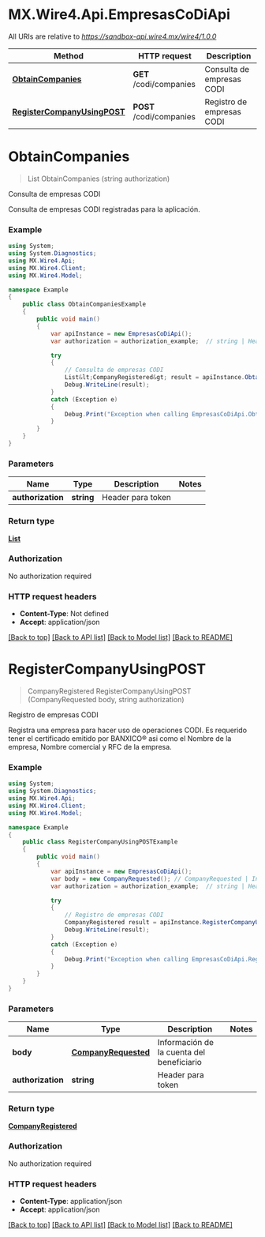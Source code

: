 # MX.Wire4.Api.EmpresasCoDiApi

All URIs are relative to *https://sandbox-api.wire4.mx/wire4/1.0.0*

Method | HTTP request | Description
------------- | ------------- | -------------
[**ObtainCompanies**](EmpresasCoDiApi.md#obtaincompanies) | **GET** /codi/companies | Consulta de empresas CODI
[**RegisterCompanyUsingPOST**](EmpresasCoDiApi.md#registercompanyusingpost) | **POST** /codi/companies | Registro de empresas CODI

<a name="obtaincompanies"></a>
# **ObtainCompanies**
> List<CompanyRegistered> ObtainCompanies (string authorization)

Consulta de empresas CODI

Consulta de empresas CODI registradas para la aplicación.

### Example
```csharp
using System;
using System.Diagnostics;
using MX.Wire4.Api;
using MX.Wire4.Client;
using MX.Wire4.Model;

namespace Example
{
    public class ObtainCompaniesExample
    {
        public void main()
        {
            var apiInstance = new EmpresasCoDiApi();
            var authorization = authorization_example;  // string | Header para token

            try
            {
                // Consulta de empresas CODI
                List&lt;CompanyRegistered&gt; result = apiInstance.ObtainCompanies(authorization);
                Debug.WriteLine(result);
            }
            catch (Exception e)
            {
                Debug.Print("Exception when calling EmpresasCoDiApi.ObtainCompanies: " + e.Message );
            }
        }
    }
}
```

### Parameters

Name | Type | Description  | Notes
------------- | ------------- | ------------- | -------------
 **authorization** | **string**| Header para token | 

### Return type

[**List<CompanyRegistered>**](CompanyRegistered.md)

### Authorization

No authorization required

### HTTP request headers

 - **Content-Type**: Not defined
 - **Accept**: application/json

[[Back to top]](#) [[Back to API list]](../README.md#documentation-for-api-endpoints) [[Back to Model list]](../README.md#documentation-for-models) [[Back to README]](../README.md)
<a name="registercompanyusingpost"></a>
# **RegisterCompanyUsingPOST**
> CompanyRegistered RegisterCompanyUsingPOST (CompanyRequested body, string authorization)

Registro de empresas CODI

Registra una empresa para hacer uso de operaciones CODI. Es requerido tener el certificado emitido por BANXICO® asi como el Nombre de la empresa, Nombre comercial y RFC de la empresa.<br/>

### Example
```csharp
using System;
using System.Diagnostics;
using MX.Wire4.Api;
using MX.Wire4.Client;
using MX.Wire4.Model;

namespace Example
{
    public class RegisterCompanyUsingPOSTExample
    {
        public void main()
        {
            var apiInstance = new EmpresasCoDiApi();
            var body = new CompanyRequested(); // CompanyRequested | Información de la cuenta del beneficiario
            var authorization = authorization_example;  // string | Header para token

            try
            {
                // Registro de empresas CODI
                CompanyRegistered result = apiInstance.RegisterCompanyUsingPOST(body, authorization);
                Debug.WriteLine(result);
            }
            catch (Exception e)
            {
                Debug.Print("Exception when calling EmpresasCoDiApi.RegisterCompanyUsingPOST: " + e.Message );
            }
        }
    }
}
```

### Parameters

Name | Type | Description  | Notes
------------- | ------------- | ------------- | -------------
 **body** | [**CompanyRequested**](CompanyRequested.md)| Información de la cuenta del beneficiario | 
 **authorization** | **string**| Header para token | 

### Return type

[**CompanyRegistered**](CompanyRegistered.md)

### Authorization

No authorization required

### HTTP request headers

 - **Content-Type**: application/json
 - **Accept**: application/json

[[Back to top]](#) [[Back to API list]](../README.md#documentation-for-api-endpoints) [[Back to Model list]](../README.md#documentation-for-models) [[Back to README]](../README.md)
